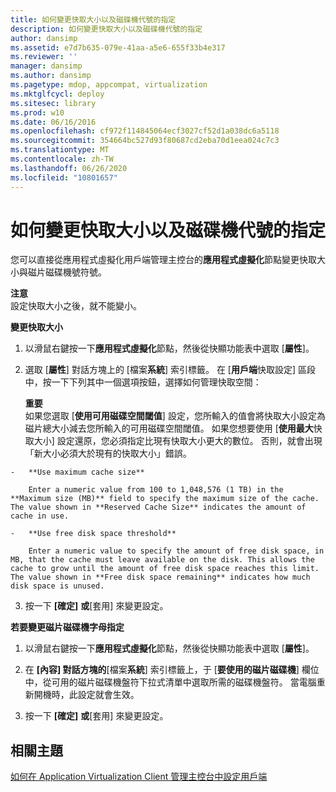 ```yaml
---
title: 如何變更快取大小以及磁碟機代號的指定
description: 如何變更快取大小以及磁碟機代號的指定
author: dansimp
ms.assetid: e7d7b635-079e-41aa-a5e6-655f33b4e317
ms.reviewer: ''
manager: dansimp
ms.author: dansimp
ms.pagetype: mdop, appcompat, virtualization
ms.mktglfcycl: deploy
ms.sitesec: library
ms.prod: w10
ms.date: 06/16/2016
ms.openlocfilehash: cf972f114845064ecf3027cf52d1a038dc6a5118
ms.sourcegitcommit: 354664bc527d93f80687cd2eba70d1eea024c7c3
ms.translationtype: MT
ms.contentlocale: zh-TW
ms.lasthandoff: 06/26/2020
ms.locfileid: "10801657"
---
```

# 如何變更快取大小以及磁碟機代號的指定


您可以直接從應用程式虛擬化用戶端管理主控台的**應用程式虛擬化**節點變更快取大小與磁片磁碟機號符號。

**注意**  
設定快取大小之後，就不能變小。



**變更快取大小**

1.  以滑鼠右鍵按一下**應用程式虛擬化**節點，然後從快顯功能表中選取 [**屬性**]。

2.  選取 [**屬性**] 對話方塊上的 [檔案**系統**] 索引標籤。 在 [**用戶端**快取設定] 區段中，按一下下列其中一個選項按鈕，選擇如何管理快取空間：

    **重要**  
    如果您選取 [**使用可用磁碟空間閾值**] 設定，您所輸入的值會將快取大小設定為磁片總大小減去您所輸入的可用磁碟空間閾值。 如果您想要使用 [**使用最大**快取大小] 設定還原，您必須指定比現有快取大小更大的數位。 否則，就會出現「新大小必須大於現有的快取大小」錯誤。



~~~
-   **Use maximum cache size**

    Enter a numeric value from 100 to 1,048,576 (1 TB) in the **Maximum size (MB)** field to specify the maximum size of the cache. The value shown in **Reserved Cache Size** indicates the amount of cache in use.

-   **Use free disk space threshold**

    Enter a numeric value to specify the amount of free disk space, in MB, that the cache must leave available on the disk. This allows the cache to grow until the amount of free disk space reaches this limit. The value shown in **Free disk space remaining** indicates how much disk space is unused.
~~~

3. 按一下 **[確定]** **或**[套用] 來變更設定。

**若要變更磁片磁碟機字母指定**

1.  以滑鼠右鍵按一下**應用程式虛擬化**節點，然後從快顯功能表中選取 [**屬性**]。

2.  在 **[內容] 對話方塊的**[檔案**系統**] 索引標籤上，于 [**要使用的磁片磁碟機**] 欄位中，從可用的磁片磁碟機盤符下拉式清單中選取所需的磁碟機盤符。 當電腦重新開機時，此設定就會生效。

3.  按一下 **[確定]** **或**[套用] 來變更設定。

## 相關主題


[如何在 Application Virtualization Client 管理主控台中設定用戶端](how-to-configure-the-client-in-the-application-virtualization-client-management-console.md)









